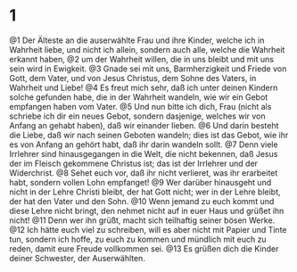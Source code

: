# 1 
@1 Der Älteste an die auserwählte Frau und ihre Kinder, welche ich in Wahrheit liebe, und nicht ich allein, sondern auch alle, welche die Wahrheit erkannt haben, 
@2 um der Wahrheit willen, die in uns bleibt und mit uns sein wird in Ewigkeit. 
@3 Gnade sei mit uns, Barmherzigkeit und Friede von Gott, dem Vater, und von Jesus Christus, dem Sohne des Vaters, in Wahrheit und Liebe! 
@4 Es freut mich sehr, daß ich unter deinen Kindern solche gefunden habe, die in der Wahrheit wandeln, wie wir ein Gebot empfangen haben vom Vater. 
@5 Und nun bitte ich dich, Frau (nicht als schriebe ich dir ein neues Gebot, sondern dasjenige, welches wir von Anfang an gehabt haben), daß wir einander lieben. 
@6 Und darin besteht die Liebe, daß wir nach seinen Geboten wandeln; dies ist das Gebot, wie ihr es von Anfang an gehört habt, daß ihr darin wandeln sollt. 
@7 Denn viele Irrlehrer sind hinausgegangen in die Welt, die nicht bekennen, daß Jesus der im Fleisch gekommene Christus ist; das ist der Irrlehrer und der Widerchrist. 
@8 Sehet euch vor, daß ihr nicht verlieret, was ihr erarbeitet habt, sondern vollen Lohn empfanget! 
@9 Wer darüber hinausgeht und nicht in der Lehre Christi bleibt, der hat Gott nicht; wer in der Lehre bleibt, der hat den Vater und den Sohn. 
@10 Wenn jemand zu euch kommt und diese Lehre nicht bringt, den nehmet nicht auf in euer Haus und grüßet ihn nicht! 
@11 Denn wer ihn grüßt, macht sich teilhaftig seiner bösen Werke. 
@12 Ich hätte euch viel zu schreiben, will es aber nicht mit Papier und Tinte tun, sondern ich hoffe, zu euch zu kommen und mündlich mit euch zu reden, damit eure Freude vollkommen sei. 
@13 Es grüßen dich die Kinder deiner Schwester, der Auserwählten. 